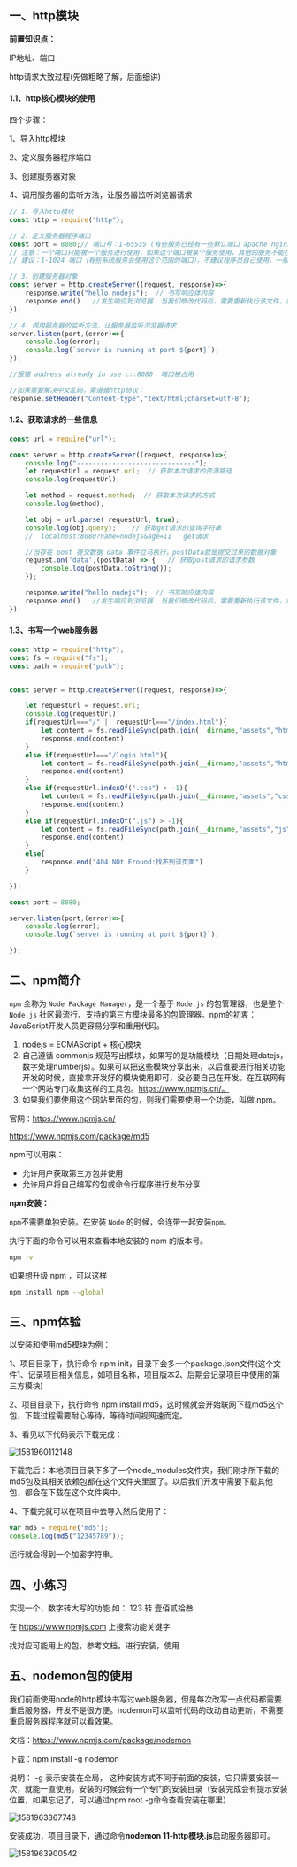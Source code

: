 ## 一、http模块

**前置知识点：**

IP地址、端口

http请求大致过程(先做粗略了解，后面细讲)

#### 1.1、http核心模块的使用

四个步骤：

1、导入http模块

2、定义服务器程序端口

3、创建服务器对象

4、调用服务器的监听方法，让服务器监听浏览器请求

```js
// 1、导入http模块
const http = require("http");

// 2、定义服务器程序端口
const port = 8080;// 端口号：1-65535 (有些服务已经有一些默认端口 apache nginx 80 web 服务。 MySQL：3306 MongoDB：27017)
// 注意：一个端口只能被一个服务进行使用，如果这个端口被某个服务使用，其他的服务不能在使用该端口的。这个时候出现端口冲突。如何解决？答：换个端口
// 建议：1-1024 端口（有些系统服务会使用这个范围的端口），不建议程序员自己使用。一般都使用 1024 以后的端口。

// 3、创建服务器对象
const server = http.createServer((request, response)=>{
    response.write("hello nodejs");  // 书写响应体内容
    response.end()   //发生响应到浏览器  当我们修改代码后，需要重新执行该文件，重启服务
});

// 4、调用服务器的监听方法，让服务器监听浏览器请求
server.listen(port,(error)=>{
    console.log(error);
    console.log(`server is running at port ${port}`);
});

//报错 address already in use :::8080  端口被占用
```

```js
//如果需要解决中文乱码，需遵循http协议：
response.setHeader("Content-type","text/html;charset=utf-8");
```

#### 1.2、获取请求的一些信息

```js
const url = require("url");

const server = http.createServer((request, response)=>{
    console.log("------------------------------");
    let requestUrl = request.url;  // 获取本次请求的资源路径
    console.log(requestUrl);

    let method = request.method;  // 获取本次请求的方式
    console.log(method);

    let obj = url.parse( requestUrl, true);
    console.log(obj.query);    // 获取get请求的查询字符串    
    //  localhost:8080?name=nodejs&age=11   get请求

    //当存在 post 提交数据 data 事件立马执行，postData就是提交过来的数据对象
    request.on('data',(postData) => {   // 获取post请求的请求参数
        console.log(postData.toString());
    });

    response.write("hello nodejs");  // 书写响应体内容
    response.end()   //发生响应到浏览器  当我们修改代码后，需要重新执行该文件，重启服务
});
```

#### 1.3、书写一个web服务器

```js
const http = require("http");
const fs = require("fs");
const path = require("path");


const server = http.createServer((request, response)=>{

    let requestUrl = request.url;
    console.log(requestUrl);
    if(requestUrl==="/" || requestUrl==="/index.html"){
        let content = fs.readFileSync(path.join(__dirname,"assets","html","index.html"));
        response.end(content)
    }
    else if(requestUrl==="/login.html"){
        let content = fs.readFileSync(path.join(__dirname,"assets","html","login.html"));
        response.end(content)
    }
    else if(requestUrl.indexOf(".css") > -1){
        let content = fs.readFileSync(path.join(__dirname,"assets","css",requestUrl));
        response.end(content)
    }
    else if(requestUrl.indexOf(".js") > -1){
        let content = fs.readFileSync(path.join(__dirname,"assets","js",requestUrl));
        response.end(content)
    }
    else{
        response.end("404 NOt Fround:找不到该页面")
    }

});

const port = 8080;

server.listen(port,(error)=>{
    console.log(error);
    console.log(`server is running at port ${port}`);

});
```



## 二、npm简介

`npm` 全称为 `Node Package Manager`，是一个基于 `Node.js` 的包管理器，也是整个 `Node.js` 社区最流行、支持的第三方模块最多的包管理器。npm的初衷：JavaScript开发人员更容易分享和重用代码。

1. nodejs = ECMAScript + 核心模块
2. 自己遵循 commonjs 规范写出模块，如果写的是功能模块（日期处理datejs，数字处理numberjs）。如果可以把这些模块分享出来，以后谁要进行相关功能开发的时候，直接拿开发好的模块使用即可，没必要自己在开发。在互联网有一个网站专门收集这样的工具包。https://www.npmjs.cn/。
3. 如果我们要使用这个网站里面的包，则我们需要使用一个功能，叫做 npm。

官网：https://www.npmjs.cn/

<https://www.npmjs.com/package/md5> 

npm可以用来：

- 允许用户获取第三方包并使用
- 允许用户将自己编写的包或命令行程序进行发布分享

**npm安装：**

`npm`不需要单独安装。在安装 `Node` 的时候，会连带一起安装`npm`。

执行下面的命令可以用来查看本地安装的 npm 的版本号。

```bash
npm -v
```

如果想升级 npm ，可以这样

```bash
npm install npm --global
```

## 三、npm体验

以安装和使用md5模块为例：

1、项目目录下，执行命令 npm init，目录下会多一个package.json文件(这个文件1、记录项目相关信息，如项目名称，项目版本2、后期会记录项目中使用的第三方模块)

2、项目目录下，执行命令 npm install md5，这时候就会开始联网下载md5这个包，下载过程需要耐心等待，等待时间视网速而定。

3、看见以下代码表示下载完成：

![1581960112148](assets/1581960112148.png)

下载完后：本地项目目录下多了一个node_modules文件夹，我们刚才所下载的md5包及其相关依赖包都在这个文件夹里面了。以后我们开发中需要下载其他包，都会在下载在这个文件夹中。

4、下载完就可以在项目中去导入然后使用了：

```js
var md5 = require('md5');
console.log(md5("12345789"));
```

运行就会得到一个加密字符串。

## 四、小练习

实现一个，数字转大写的功能      如：  123    转   壹佰贰拾叁

在  https://www.npmjs.com  上搜索功能关键字

找对应可能用上的包，参考文档，进行安装，使用



## 五、nodemon包的使用

我们前面使用node的http模块书写过web服务器，但是每次改写一点代码都需要重启服务器，开发不是很方便。nodemon可以监听代码的改动自动更新，不需要重启服务器程序就可以看效果。

文档：<https://www.npmjs.com/package/nodemon> 

下载：npm install -g nodemon 

说明：  -g  表示安装在全局，  这种安装方式不同于前面的安装，它只需要安装一次，就能一直使用。安装的时候会有一个专门的安装目录（安装完成会有提示安装位置，如果忘记了，可以通过npm root -g命令查看安装在哪里）

![1581963367748](assets/1581963367748.png)

安装成功，项目目录下，通过命令**nodemon 11-http模块.js**启动服务器即可。

![1581963900542](assets/1581963900542.png)





